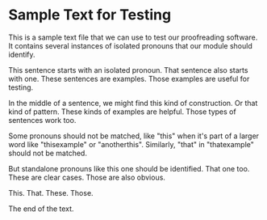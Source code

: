 # Sample Text for Testing

This is a sample text file that we can use to test our proofreading software. It contains several instances of isolated pronouns that our module should identify.

This sentence starts with an isolated pronoun. That sentence also starts with one. These sentences are examples. Those examples are useful for testing.

In the middle of a sentence, we might find this kind of construction. Or that kind of pattern. These kinds of examples are helpful. Those types of sentences work too.

Some pronouns should not be matched, like "this" when it's part of a larger word like "thisexample" or "anotherthis". Similarly, "that" in "thatexample" should not be matched.

But standalone pronouns like this one should be identified. That one too. These are clear cases. Those are also obvious.

This.
That.
These.
Those.

The end of the text.